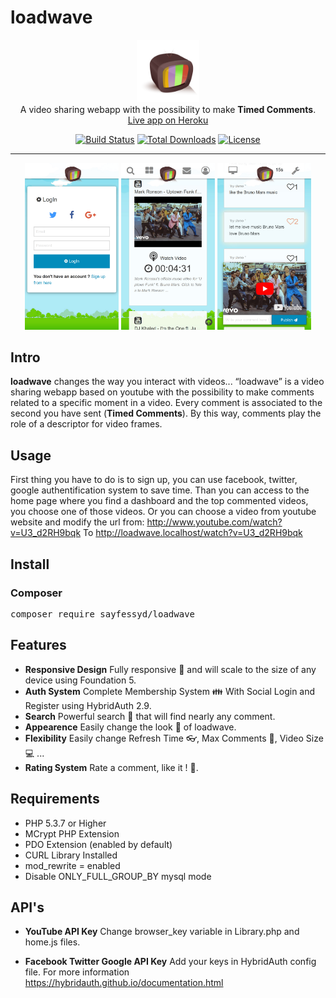 # loadwave

<p align="center">
    <a href="https://tailwindcss.com/" target="_blank"><img width="100" src="https://raw.githubusercontent.com/sayfessyd/loadwave/master/public/img/loadwave3.png"></a><br>
    A video sharing webapp with the possibility to make <b>Timed Comments</b>.<br>
    <a href="https://loadwave.herokuapp.com/">Live app on Heroku</a>
</p>

<p align="center">
    <a href="https://travis-ci.org/sayfessyd/loadwave"><img src=" 	https://img.shields.io/packagist/php-v/sayfessyd/loadwave.svg?style=for-the-badge" alt="Build Status"></a>
    <a href="https://packagist.org/packages/sayfessyd/loadwave"><img src="https://img.shields.io/packagist/dt/sayfessyd/loadwave.svg?style=for-the-badge" alt="Total Downloads"></a>
    <a href="https://github.com/sayfessyd/loadwave/blob/master/LICENSE"><img src="https://img.shields.io/github/license/sayfessyd/loadwave.svg?style=for-the-badge" alt="License"></a>
</p>

------
<div align="center">
    <img src="https://raw.githubusercontent.com/sayfessyd/loadwave/master/public/screenshots/auth.jpg" width="150">
    <img src="https://raw.githubusercontent.com/sayfessyd/loadwave/master/public/screenshots/home.jpg" width="150">
    <img src="https://raw.githubusercontent.com/sayfessyd/loadwave/master/public/screenshots/app.jpg" width="150">
</div>

## Intro
**loadwave** changes the way you interact with videos... “loadwave” is a video sharing webapp based on youtube with the possibility to make comments related to a specific moment in a video. Every comment is associated to the second you have sent (**Timed Comments**). By this way, comments play the role of a descriptor for video frames.


## Usage
First thing you have to do is to sign up, you can use facebook, twitter, google authentification system to save time. Than you can access to the home page where you find a dashboard and the top commented videos, you choose one of those videos. Or you can choose a video from youtube website and modify the url from: http://www.youtube.com/watch?v=U3_d2RH9bqk To http://loadwave.localhost/watch?v=U3_d2RH9bqk

## Install

### Composer
<pre>
composer require sayfessyd/loadwave
</pre>

## Features
+ **Responsive Design** Fully responsive :iphone: and will scale to the size of any device using Foundation 5.
+ **Auth System** Complete Membership System  :family: With Social Login and Register using HybridAuth 2.9.
+ **Search** Powerful search :mag_right: that will find nearly any comment.
+ **Appearence** Easily change the look  :necktie: of loadwave.
+ **Flexibility** Easily change Refresh Time :eyeglasses:, Max Comments :speech_balloon:, Video Size :computer: ...
+ **Rating System** Rate a comment, like it ! :sparkling_heart:.

## Requirements
+ PHP 5.3.7 or Higher
+ MCrypt PHP Extension
+ PDO Extension (enabled by default)
+ CURL Library Installed
+ mod_rewrite = enabled
+ Disable ONLY_FULL_GROUP_BY mysql mode

## API's
+ **YouTube API Key**
Change browser_key variable in Library.php and home.js files.

+ **Facebook Twitter Google API Key**
Add your keys in HybridAuth config file. For more information https://hybridauth.github.io/documentation.html

